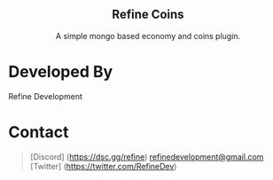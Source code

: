 
<div align="center">

  ## Refine Coins

A simple mongo based economy and coins plugin.
</div>

# Developed By
Refine Development

# Contact
> [Discord] (https://dsc.gg/refine)
> refinedevelopment@gmail.com
> [Twitter] (https://twitter.com/RefineDev)

